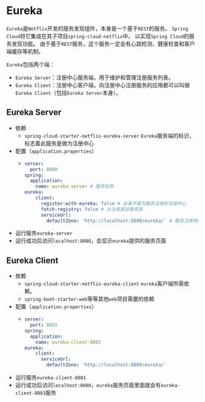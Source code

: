 # Eureka
`Eureka`是`Netflix`开发的服务发现组件，本身是一个基于`REST`的服务。
`Spring Cloud`将它集成在其子项目`spring-cloud-netflix`中， 以实现`Spring Cloud`的服务发现功能。
由于基于`REST`服务，这个服务一定会有心跳检测、健康检查和客户端缓存等机制。

`Eureka`包括两个端：
- `Eureka Server`：注册中心服务端，用于维护和管理注册服务列表。
- `Eureka Client`：注册中心客户端，向注册中心注册服务的应用都可以叫做`Eureka Client`（包括`Eureka Server`本身）。

## <a id="server">Eureka Server</a>
- 依赖
  - `spring-cloud-starter-netflix-eureka-server` `Eureka`服务端的标识，标志着此服务是做为注册中心
- 配置（`application.properties`）
  - ```yaml
    server:
      port: 8080
    spring:
      application:
        name: eureka-server # 服务名称
    eureka:
        client:
          register-with-eureka: false # 自身不做为服务注册到注册中心
          fetch-registry: false # 从注册表拉取信息
          serviceUrl:
            defaultZone: 'http://localhost:8080/eureka/' # 服务注册地址   
    ```
- 运行服务`eureka-server`
- 运行成功后访问`localhost:8080`，会显示`eureka`提供的服务页面

## <a id="client">Eureka Client</a>
- 依赖
  - `spring-cloud-starter-netflix-eureka-client` `eureka`客户端所需依赖。
  - `spring-boot-starter-web`等等其他`web`项目需要的依赖
- 配置（`application.properties`）
  - ```yaml
    server:
      port: 8081
    spring:
      application:
        name: eureka-client-8081
    eureka:
        client:
          serviceUrl:
            defaultZone: 'http://localhost:8080/eureka/'
    ```
- 运行服务`eureka-client-8081`
- 运行成功后访问`localhost:8080`，`eureka`服务页面里面就会有`eureka-client-8081`服务
